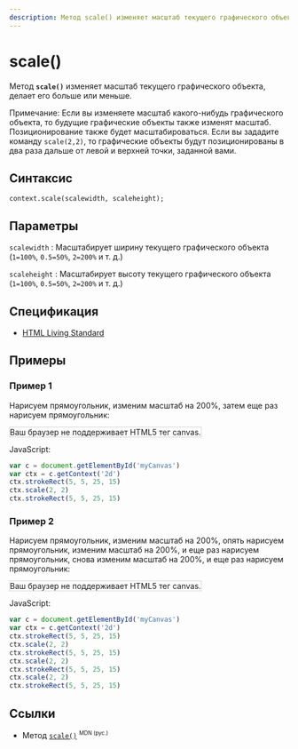 ```yaml
---
description: Метод scale() изменяет масштаб текущего графического объекта, делает его больше или меньше
---
```


# scale()

Метод **`scale()`** изменяет масштаб текущего графического объекта, делает его больше или меньше.

Примечание: Если вы изменяете масштаб какого-нибудь графического объекта, то будущие графические объекты также изменят масштаб. Позиционирование также будет масштабироваться. Если вы зададите команду `scale(2,2)`, то графические объекты будут позиционированы в два раза дальше от левой и верхней точки, заданной вами.

## Синтаксис

```
context.scale(scalewidth, scaleheight);
```

## Параметры

`scalewidth`
: Масштабирует ширину текущего графического объекта (`1=100%`, `0.5=50%`, `2=200%` и т. д.)

`scaleheight`
: Масштабирует высоту текущего графического объекта (`1=100%`, `0.5=50%`, `2=200%` и т. д.)

## Спецификация

- [HTML Living Standard](https://html.spec.whatwg.org/multipage/canvas.html#dom-context-2d-scale)

## Примеры

### Пример 1

Нарисуем прямоугольник, изменим масштаб на 200%, затем еще раз нарисуем прямоугольник:

<canvas id="myCanvas" width="300" height="150" style="border:1px solid #d3d3d3;background:#ffffff;">
Ваш браузер не поддерживает HTML5 тег canvas.
</canvas>
<script>
var c=document.getElementById("myCanvas");
var canvOK=1;
try {c.getContext("2d");}
catch (er) {canvOK=0;}
if (canvOK==1){
var ctx=c.getContext("2d");
ctx.strokeRect(5,5,25,15);
ctx.scale(2,2);
ctx.strokeRect(5,5,25,15);}
</script>

JavaScript:

```js
var c = document.getElementById('myCanvas')
var ctx = c.getContext('2d')
ctx.strokeRect(5, 5, 25, 15)
ctx.scale(2, 2)
ctx.strokeRect(5, 5, 25, 15)
```

### Пример 2

Нарисуем прямоугольник, изменим масштаб на 200%, опять нарисуем прямоугольник, изменим масштаб на 200%, и еще раз нарисуем прямоугольник, снова изменим масштаб на 200%, и еще раз нарисуем прямоугольник:

<canvas id="myCanvas2" width="300" height="170" style="border:1px solid #d3d3d3;background:#ffffff;">
Ваш браузер не поддерживает HTML5 тег canvas.
</canvas>
<script>
var c=document.getElementById("myCanvas2");
var ctx=c.getContext("2d");
ctx.strokeRect(5,5,25,15);
ctx.scale(2,2);
ctx.strokeRect(5,5,25,15);
ctx.scale(2,2);
ctx.strokeRect(5,5,25,15);
ctx.scale(2,2);
ctx.strokeRect(5,5,25,15);
</script>

JavaScript:

```js
var c = document.getElementById('myCanvas')
var ctx = c.getContext('2d')
ctx.strokeRect(5, 5, 25, 15)
ctx.scale(2, 2)
ctx.strokeRect(5, 5, 25, 15)
ctx.scale(2, 2)
ctx.strokeRect(5, 5, 25, 15)
ctx.scale(2, 2)
ctx.strokeRect(5, 5, 25, 15)
```

## Ссылки

- Метод [`scale()`](https://developer.mozilla.org/en-US/docs/Web/API/CanvasRenderingContext2D/scale) <sup><small>MDN (рус.)</small></sup>
